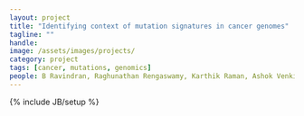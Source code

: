 ```yaml
---
layout: project
title: "Identifying context of mutation signatures in cancer genomes"
tagline: ""
handle: 
image: /assets/images/projects/
category: project
tags: [cancer, mutations, genomics]
people: B Ravindran, Raghunathan Rengaswamy, Karthik Raman, Ashok Venkitaraman (MRC Cambridge)
---
```

{% include JB/setup %}
